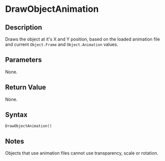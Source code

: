 # DrawObjectAnimation

## Description
Draws the object at it's X and Y position, based on the loaded animation file and current `Object.Frame` and `Object.Animation` values.

## Parameters
None.

## Return Value
None.

## Syntax
```
DrawObjectAnimation()
```

## Notes
Objects that use animation files cannot use transparency, scale or rotation.
